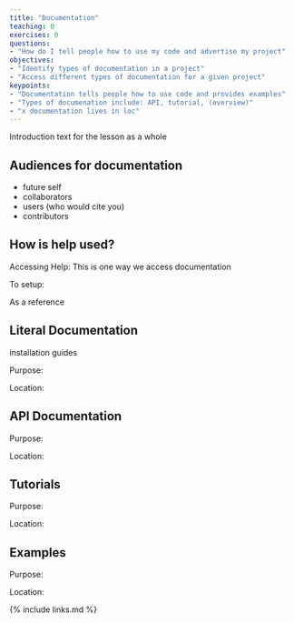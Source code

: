```yaml
---
title: "Documentation"
teaching: 0
exercises: 0
questions:
- "How do I tell people how to use my code and advertise my project"
objectives:
- "Identify types of documentation in a project"
- "Access different types of documentation for a given project"
keypoints:
- "Documentation tells people how to use code and provides examples"
- "Types of documenation include: API, tutorial, (overview)"
- "x documentation lives in loc"
---
```


Introduction text for the lesson as a whole

## Audiences for documentation

 - future self
 - collaborators
 - users (who would cite you)
 - contributors

## How is help used?

Accessing Help:
This is one way we access documentation


To setup:

As a reference

## Literal Documentation

installation guides

Purpose:

Location:

## API Documentation

Purpose:

Location:

## Tutorials

Purpose:

Location:

## Examples

Purpose:

Location:

{% include links.md %}
